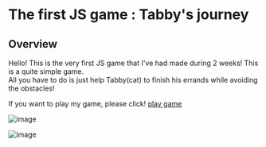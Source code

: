 # The first JS game : Tabby's journey

## Overview
Hello! This is the very first JS game that I've had made during 2 weeks!
This is a quite simple game.  
  All you have to do is just help Tabby(cat) to finish his errands while avoiding the obstacles! 

If you want to play my game, please click! 
[play game](https://yooyoo56.github.io/index.html)

![image](https://user-images.githubusercontent.com/76490406/141655765-ddb908b0-1369-47e6-8716-da3fea579315.png)

![image](https://user-images.githubusercontent.com/76490406/141655777-d0897883-0ccb-44bf-b566-3260ab030d31.png)
